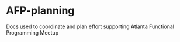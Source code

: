 # AFP-planning
Docs used to coordinate and plan effort supporting Atlanta Functional Programming Meetup
